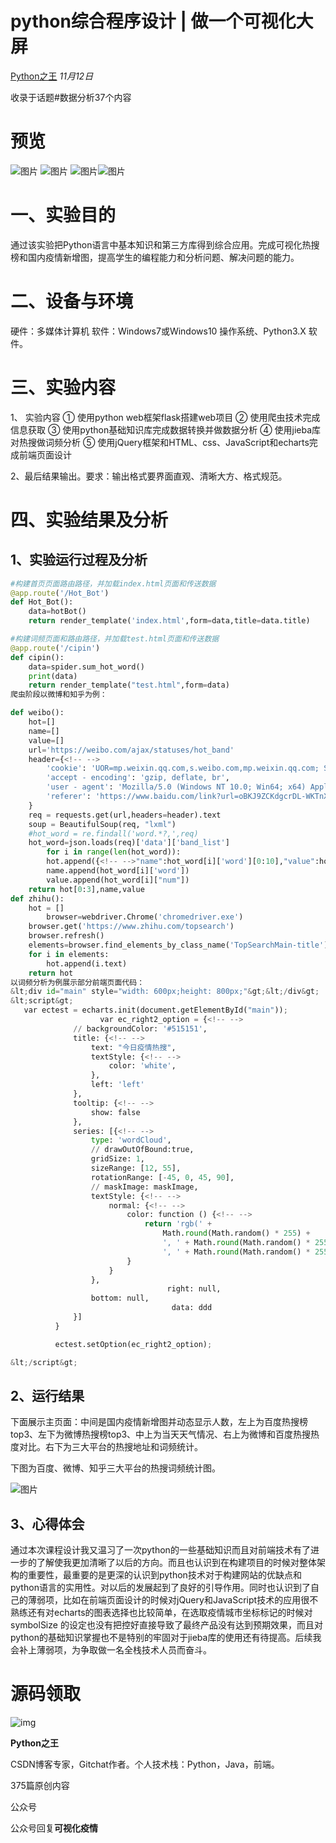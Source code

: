 # python综合程序设计 | 做一个可视化大屏

[Python之王](javascript:void(0);) *11月12日*

收录于话题#数据分析37个内容



# 预览

![图片](疫情可视化大屏.assets/640.webp)
![图片](疫情可视化大屏.assets/640-163799473989699.webp)
![图片](疫情可视化大屏.assets/640-1637994739896100.webp)![图片](疫情可视化大屏.assets/640-1637994739897101.webp)

# 一、实验目的

通过该实验把Python语言中基本知识和第三方库得到综合应用。完成可视化热搜榜和国内疫情新增图，提高学生的编程能力和分析问题、解决问题的能力。

# 二、设备与环境

硬件：多媒体计算机 软件：Windows7或Windows10 操作系统、Python3.X 软件。

# 三、实验内容

1、 实验内容 ① 使用python web框架flask搭建web项目 ② 使用爬虫技术完成信息获取 ③ 使用python基础知识库完成数据转换并做数据分析 ④ 使用jieba库对热搜做词频分析 ⑤ 使用jQuery框架和HTML、css、JavaScript和echarts完成前端页面设计

2、最后结果输出。要求：输出格式要界面直观、清晰大方、格式规范。

# 四、实验结果及分析

## **1、实验运行过程及分析**

```python
#构建首页页面路由路径，并加载index.html页面和传送数据
@app.route('/Hot_Bot')
def Hot_Bot():
    data=hotBot()
    return render_template('index.html',form=data,title=data.title)

#构建词频页面和路由路径，并加载test.html页面和传送数据
@app.route('/cipin')
def cipin():
    data=spider.sum_hot_word()
    print(data)
    return render_template("test.html",form=data)
爬虫阶段以微博和知乎为例：

def weibo():
    hot=[]
    name=[]
    value=[]
    url='https://weibo.com/ajax/statuses/hot_band'
    header={<!-- -->
        'cookie': 'UOR=mp.weixin.qq.com,s.weibo.com,mp.weixin.qq.com; SINAGLOBAL=753710676249.8569.1621750150925; SUB=_2AkMXpEktf8NxqwJRmP4Tz2zkZYh3wwHEieKh-Lj2JRMxHRl-yT9jqhAztRB6PCRnwgM0JsVYPTwi5DuGI3N0YpgPChkI; SUBP=0033WrSXqPxfM72-Ws9jqgMF55529P9D9WhpfXwV9S99niOF07XLn8y7; WBPSESS=kErNolfXeoisUDB3d9TFH-1YhWD5pAkKF4olmR2WdEz_79spnMzQbf2Kt92964Tdvd3fcKY1c8a_Sd6CbCiw6P0wyFuEu1GQri6NrQ6_oBLuAYd8HR3zZI8_M6QfSsHD; ULV=1635245354703:3:1:1:6287771993091.978.1635245354698:1626916415441; XSRF-TOKEN=_LdujowesXEM4itQidVLNlJj',
        'accept - encoding': 'gzip, deflate, br',
        'user - agent': 'Mozilla/5.0 (Windows NT 10.0; Win64; x64) AppleWebKit/537.36 (KHTML, like Gecko) Chrome/95.0.4638.54 Safari/537.36',
        'referer': 'https://www.baidu.com/link?url=oBKJ9ZCKdgcrDL-WKTnXNgHhk2kNw6JfV0tShTgwv3KYkUracwd2FG6kuIrShm5b2aJDHZKZVgYG8QgZWSM-Ha&amp;wd=&amp;eqid=f74c877700049c31000000066177abe3'
    }
    req = requests.get(url,headers=header).text
    soup = BeautifulSoup(req, "lxml")
    #hot_word = re.findall('word.*?,',req)
    hot_word=json.loads(req)['data']['band_list']
        for i in range(len(hot_word)):
        hot.append({<!-- -->"name":hot_word[i]['word'][0:10],"value":hot_word[i]["num"]})
        name.append(hot_word[i]['word'])
        value.append(hot_word[i]["num"])
    return hot[0:3],name,value
def zhihu():
    hot = []
        browser=webdriver.Chrome('chromedriver.exe')
    browser.get('https://www.zhihu.com/topsearch')
    browser.refresh()
    elements=browser.find_elements_by_class_name('TopSearchMain-title')
    for i in elements:
        hot.append(i.text)
    return hot
以词频分析为例展示部分前端页面代码：
&lt;div id="main" style="width: 600px;height: 800px;"&gt;&lt;/div&gt;
&lt;script&gt;
   var ectest = echarts.init(document.getElementById("main"));
                    var ec_right2_option = {<!-- -->
              // backgroundColor: '#515151',
              title: {<!-- -->
                  text: "今日疫情热搜",
                  textStyle: {<!-- -->
                      color: 'white',
                  },
                  left: 'left'
              },
              tooltip: {<!-- -->
                  show: false
              },
              series: [{<!-- -->
                  type: 'wordCloud',
                  // drawOutOfBound:true,
                  gridSize: 1,
                  sizeRange: [12, 55],
                  rotationRange: [-45, 0, 45, 90],
                  // maskImage: maskImage,
                  textStyle: {<!-- -->
                      normal: {<!-- -->
                          color: function () {<!-- -->
                              return 'rgb(' +
                                  Math.round(Math.random() * 255) +
                                  ', ' + Math.round(Math.random() * 255) +
                                  ', ' + Math.round(Math.random() * 255) + ')'
                          }
                      }
                  },
                                   right: null,
                  bottom: null,
                                    data: ddd
              }]
          }

          ectest.setOption(ec_right2_option);

&lt;/script&gt;
```

## **2、运行结果**

下面展示主页面：中间是国内疫情新增图并动态显示人数，左上为百度热搜榜top3、左下为微博热搜榜top3、中上为当天天气情况、右上为微博和百度热搜热度对比。右下为三大平台的热搜地址和词频统计。

下图为百度、微博、知乎三大平台的热搜词频统计图。

![图片](疫情可视化大屏.assets/640-1637994739897101.webp)

## **3、心得体会**

通过本次课程设计我又温习了一次python的一些基础知识而且对前端技术有了进一步的了解使我更加清晰了以后的方向。而且也认识到在构建项目的时候对整体架构的重要性，最重要的是更深的认识到python技术对于构建网站的优缺点和python语言的实用性。对以后的发展起到了良好的引导作用。同时也认识到了自己的薄弱项，比如在前端页面设计的时候对jQuery和JavaScript技术的应用很不熟练还有对echarts的图表选择也比较简单，在选取疫情城市坐标标记的时候对symbolSize 的设定也没有把控好直接导致了最终产品没有达到预期效果，而且对python的基础知识掌握也不是特别的牢固对于jieba库的使用还有待提高。后续我会补上薄弱项，为争取做一名全栈技术人员而奋斗。

# 源码领取

![img](疫情可视化大屏.assets/0.png)

**Python之王**

CSDN博客专家，Gitchat作者。个人技术栈：Python，Java，前端。

375篇原创内容



公众号

公众号回复**可视化疫情**